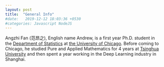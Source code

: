 ```yaml
---
layout: post
title:  "General Info"
#date:   2019-12-12 18:03:36 +0530
#categories: Javascript NodeJS
---
```

Angzhi Fan (范昂之), English name Andrew, is a first year Ph.D. student in the [Department of Statistics][stat] at [the University of Chicago][uchi]. Before coming to Chicago, he studied Pure and Applied Mathematics for 4 years at [Tsinghua University][thu] and then spent a year working in the Deep Learning industry in Shanghai. 

[stat]: https://stat.uchicago.edu 
[thu]: https://www.tsinghua.edu.cn/publish/thu2018en/index.html
[uchi]: https://www.uchicago.edu
